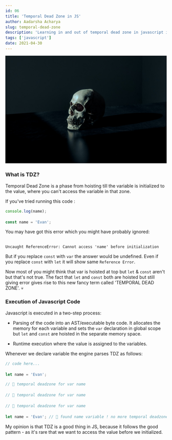 ```yaml
---
id: 06
title: 'Temporal Dead Zone in JS'
author: Aadarsha Acharya
slug: temporal-dead-zone
description: 'Learning in and out of temporal dead zone in javascript in short way.'
tags: ['javascript']
date: 2021-04-30
---
```


<img  src="dead.jpeg"  width="600"  alt="deadzone" />

### What is TDZ?

Temporal Dead Zone is a phase from hoisting till the variable is initialized to the value, where you can't access the variable in that zone.

If you've tried running this code :

```js
console.log(name);

const name = 'Evan';
```

You may have got this error which you might have probably ignored:

```

Uncaught ReferenceError: Cannot access 'name' before initialization

```

But if you replace `const` with `var` the answer would be undefined. Even if you replace `const` with `let` it will show same `Reference Error`.

Now most of you might think that var is hoisted at top but `let` & `const` aren't but that's not true. The fact that `let` and `const` both are hoisted but still giving error gives rise to this new fancy term called 'TEMPORAL DEAD ZONE'. 💀

### Execution of Javascript Code

Javascript is executed in a two-step process:

- Parsing of the code into an AST/executable byte code. It allocates the memory for each variable and sets the `var` declaration in global scope but `let` and `const` are hoisted in the separate memory space.

- Runtime execution where the value is assigned to the variables.

Whenever we declare variable the engine parses TDZ as follows:

```js
// code here...

let name = 'Evan';
```

```js
// 🚨 temporal deadzone for var name

// 🚨 temporal deadzone for var name

// 🚨 temporal deadzone for var name

let name = 'Evan'; // 🤩 found name variable ! no more temporal deadzone!!
```

My opinion is that TDZ is a good thing in JS, because it follows the good pattern - as it's rare that we want to access the value before we initialized.
